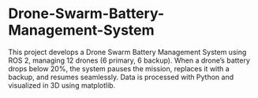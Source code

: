 # Drone-Swarm-Battery-Management-System
This project develops a Drone Swarm Battery Management System using ROS 2, managing 12 drones (6 primary, 6 backup). When a drone’s battery drops below 20%, the system pauses the mission, replaces it with a backup, and resumes seamlessly. Data is processed with Python and visualized in 3D using matplotlib.
